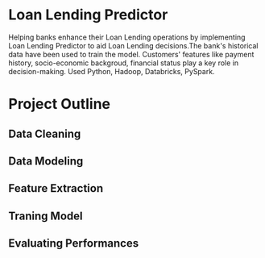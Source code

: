 # Loan Lending Predictor
Helping banks enhance their Loan Lending operations by implementing Loan Lending Predictor to aid Loan Lending decisions.The bank's historical data have been used to train the model. Customers' features like payment history, socio-economic backgroud, financial status play a key role in decision-making. Used Python, Hadoop, Databricks, PySpark. 

# Project Outline 

## Data Cleaning 
## Data Modeling
## Feature Extraction
## Traning Model
## Evaluating Performances
 
